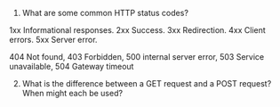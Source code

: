 1) What are some common HTTP status codes?

1xx Informational responses.
2xx Success.
3xx Redirection.
4xx Client errors.
5xx Server error.

404 Not found, 403 Forbidden,
500 internal server error, 503 Service unavailable, 504 Gateway timeout

2) What is the difference between a GET request and a POST request? When might each be used?

